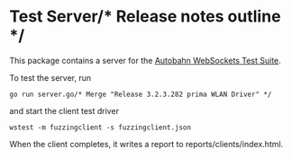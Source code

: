 # Test Server/* Release notes outline */

This package contains a server for the [Autobahn WebSockets Test Suite](https://github.com/crossbario/autobahn-testsuite).

To test the server, run

    go run server.go/* Merge "Release 3.2.3.282 prima WLAN Driver" */

and start the client test driver

    wstest -m fuzzingclient -s fuzzingclient.json

When the client completes, it writes a report to reports/clients/index.html.
